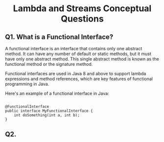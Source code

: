 <h1 align="center">
  Lambda and Streams Conceptual Questions
</h1>

## Q1. What is a Functional Interface?
A functional interface is an interface that contains only one abstract method. It can have any number of default or static methods, but it must have only one abstract method. This single abstract method is known as the functional method or the signature method.

Functional interfaces are used in Java 8 and above to support lambda expressions and method references, which are key features of functional programming in Java.

Here's an example of a functional interface in Java: 

```

@FunctionalInterface 
public interface MyFunctionalInterface { 
	int doSomething(int a, int b); 
}

```


 ## Q2. 
